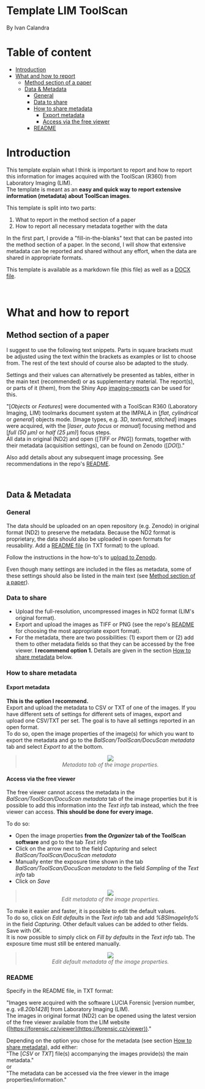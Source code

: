 
<!-- TOC ignore:true -->
# Template LIM ToolScan

By Ivan Calandra

<!-- TOC ignore:true -->
# Table of content

<!-- TOC -->

- [Introduction](#introduction)
- [What and how to report](#what-and-how-to-report)
    - [Method section of a paper](#method-section-of-a-paper)
    - [Data & Metadata](#data--metadata)
        - [General](#general)
        - [Data to share](#data-to-share)
        - [How to share metadata](#how-to-share-metadata)
            - [Export metadata](#export-metadata)
            - [Access via the free viewer](#access-via-the-free-viewer)
        - [README](#readme)

<!-- /TOC -->



# Introduction

This template explain what I think is important to report and how to report this information for images acquired with the ToolScan (R360) from Laboratory Imaging (LIM).  
The template is meant as an **easy and quick way to report extensive information (metadata) about ToolScan images**.

This template is split into two parts:

1. What to report in the method section of a paper
2. How to report all necessary metadata together with the data

In the first part, I provide a "fill-in-the-blanks" text that can be pasted into the method section of a paper. In the second, I will show that extensive metadata can be reported and shared without any effort, when the data are shared in appropriate formats.

This template is available as a markdown file (this file) as well as a [DOCX file](/Guidelines/LIM_ToolScan.docx).

<br>

# What and how to report

## Method section of a paper
I suggest to use the following text snippets. Parts in square brackets must be adjusted using the text within the brackets as examples or list to choose from. The rest of the text should of course also be adapted to the study.  

Settings and their values can alternatively be presented as tables, either in the main text (recommended) or as supplementary material. The report(s), or parts of it (them), from the Shiny App [imaging-reports](https://github.com/ivan-paleo/imaging-reports) can be used for this. 

"[*Objects* or *Features*] were documented with a ToolScan R360 (Laboratory Imaging, LIM) toolmarks document system at the IMPALA in [*flat*, *cylindrical* or *general*] objects mode. [Image types, e.g. *3D*, *textured*, *stitched*] images were acquired, with the [*laser*, *auto focus* or *manual*] focusing method and [*full (50 µm)* or *half (25 µm)*] focus steps.  
All data in original (ND2) and open ([*TIFF* or *PNG*]) formats, together with their metadata (acquisition settings), can be found on Zenodo ([*DOI*])."

Also add details about any subsequent image processing. See recommendations in the repo's [README](/README.md#processing).

<br>

## Data & Metadata
### General
The data should be uploaded on an open repository (e.g. Zenodo) in original format (ND2) to preserve the metadata. Because the ND2 format is proprietary, the data should also be uploaded in open formats for reusability. Add a [README file](#readme) (in TXT format) to the upload.  

Follow the instructions in the how-to's to [upload to Zenodo](/How-tos/Zenodo.md).

Even though many settings are included in the files as metadata, some of these settings should also be listed in the main text (see [Method section of a paper](#method-section-of-a-paper)).

### Data to share
- Upload the full-resolution, uncompressed images in ND2 format (LIM's original format). 
- Export and upload the images as TIFF or PNG (see the repo's [README](/README.md#jpeg-png-tiff-raw) for choosing the most appropriate export format).  
- For the metadata, there are two possibilities: (1) export them or (2) add them to other metadata fields so that they can be accessed by the free viewer. **I recommend option 1.** Details are given in the section [How to share metadata](#how-to-share-metadata) below.

### How to share metadata
#### Export metadata  
**This is the option I recommend.**  
Export and upload the metadata to CSV or TXT of one of the images. If you have different sets of settings for different sets of images, export and upload one CSV/TXT per set. The goal is to have all settings reported in an open format.  
To do so, open the image properties of the image(s) for which you want to export the metadata and go to the *BalScan/ToolScan/DocuScan metadata* tab and select *Export to* at the bottom.

><p align="center" width="100%">
>    <img src="../Screenshots/ToolScan_metadata.png"><br>
>    <i>Metadata tab of the image properties.</i>
></p>

#### Access via the free viewer  
The free viewer cannot access the metadata in the *BalScan/ToolScan/DocuScan metadata* tab of the image properties but it is possible to add this information into the *Text info* tab instead, which the free viewer can access. **This should be done for every image.**  

To do so:  
- Open the image properties **from the *Organizer* tab of the ToolScan software** and go to the tab *Text info*
- Click on the arrow next to the field *Capturing* and select *BalScan/ToolScan/DocuScan metadata*
- Manually enter the exposure time shown in the tab *BalScan/ToolScan/DocuScan metadata* to the field *Sampling* of the *Text info* tab
- Click on *Save*

><p align="center" width="100%">
>    <img src="../Screenshots/ToolScan_edit-metadata.png"><br>
>    <i>Edit metadata of the image properties.</i>
></p>

To make it easier and faster, it is possible to edit the default values.  
To do so, click on *Edit defaults* in the *Text info* tab and add *%BSImageInfo%* in the field *Capturing*. Other default values can be added to other fields. Save with *OK*.  
It is now possible to simply click on *Fill by defaults* in the *Text info* tab. The exposure time must still be entered manually.

><p align="center" width="100%">
>    <img src="../Screenshots/ToolScan_edit-defaults.png"><br>
>    <i>Edit default metadata of the image properties.</i>
></p>

### README
Specify in the README file, in TXT format:  

"Images were acquired with the software LUCIA Forensic [version number, e.g. *v8.20b1428*] from Laboratory Imaging (LIM).  
The images in original format (ND2) can be opened using the latest version of the free viewer available from the LIM website ([https://forensic.cz/viewer](https://forensic.cz/viewer))."

Depending on the option you chose for the metadata (see section [How to share metadata](#how-to-share-metadata)), add either:  
"The [*CSV* or *TXT*] file(s) accompanying the images provide(s) the main metadata."  
or  
"The metadata can be accessed via the free viewer in the image properties/information."
